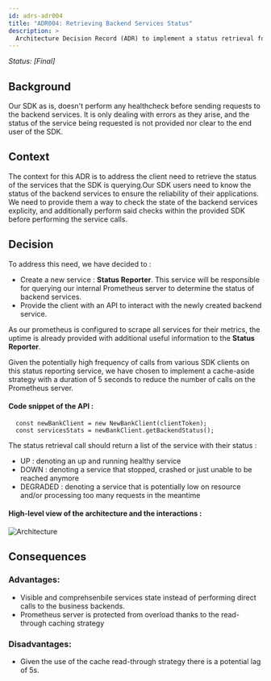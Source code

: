 ```yaml
---
id: adrs-adr004
title: "ADR004: Retrieving Backend Services Status"
description: >
  Architecture Decision Record (ADR) to implement a status retrieval for backend services
---
```


*Status: [Final]*

## Background

Our SDK as is, doesn't perform any healthcheck before sending requests to the backend services. It is only dealing with errors as they arise, and the status of the service being requested is not provided nor clear to the end user of the SDK.

## Context

The context for this ADR is to address the client need to retrieve the status of the services that the SDK is querying.Our SDK users need to know the status of the backend services to ensure the reliability of their applications. We need to provide them a way to check the state of the backend services explicity, and additionally perform said checks within the provided SDK before performing the service calls.

## Decision

To address this need, we have decided to : 
- Create a new service : **Status Reporter**. This service will be responsible for querying our internal Prometheus server to determine the status of backend services.
- Provide the client with an API to interact with the newly created backend service.

As our prometheus is configured to scrape all services for their metrics, the uptime is already provided with additional useful information to the **Status Reporter**.

Given the potentially high frequency of calls from various SDK clients on this status reporting service, we have chosen to implement a cache-aside strategy with a duration of 5 seconds to reduce the number of calls on the Prometheus server. 

#### Code snippet of the API : 

```JS 
  const newBankClient = new NewBankClient(clientToken);
  const servicesStats = newBankClient.getBackendStatus();
```

The status retrieval call should return a list of the service with their status : 
- UP : denoting an up and running healthy service
- DOWN : denoting a service that stopped, crashed or just unable to be reached anymore
- DEGRADED : denoting a service that is potentially low on resource and/or processing too many requests in the meantime

#### High-level view of the architecture and the interactions : 

![Architecture](https://github.com/pns-si5-al-course/al-newbank-23-24-al-23-24-b-v5/blob/main/adr/images/service-status.png)

## Consequences

### Advantages:
- Visible and comprehsenbile services state instead of performing direct calls to the business backends.
- Prometheus server is protected from overload thanks to the read-through caching strategy

### Disadvantages:
- Given the use of the cache read-through strategy there is a potential lag of 5s.
